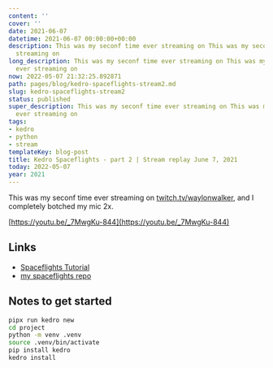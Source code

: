 ```yaml
---
content: ''
cover: ''
date: 2021-06-07
datetime: 2021-06-07 00:00:00+00:00
description: This was my seconf time ever streaming on This was my seconf time ever
  streaming on
long_description: This was my seconf time ever streaming on This was my seconf time
  ever streaming on
now: 2022-05-07 21:32:25.892871
path: pages/blog/kedro-spaceflights-stream2.md
slug: kedro-spaceflights-stream2
status: published
super_description: This was my seconf time ever streaming on This was my seconf time
  ever streaming on
tags:
- kedro
- python
- stream
templateKey: blog-post
title: Kedro Spaceflights - part 2 | Stream replay June 7, 2021
today: 2022-05-07
year: 2021
---
```


This was my seconf time ever streaming on
[twitch.tv/waylonwalker](https://twitch.tv/waylonwalker), and I completely botched my mic 2x.

[https://youtu.be/_7MwgKu-844](https://youtu.be/_7MwgKu-844)

## Links

* [Spaceflights Tutorial](https://kedro.readthedocs.io/en/stable/03_tutorial/01_spaceflights_tutorial.html)
* [my spaceflights repo](https://github.com/WaylonWalker/kedro-spaceflights)

## Notes to get started

``` bash
pipx run kedro new
cd project
python -m venv .venv
source .venv/bin/activate
pip install kedro
kedro install
```
